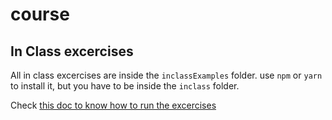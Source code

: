 # course

## In Class excercises


All in class excercises are inside the `inclassExamples` folder. use `npm` or `yarn` to install it, but you have to be inside the `inclass` folder.

Check [this doc to know how to run the excercises](./inclassExamples/README.md)
